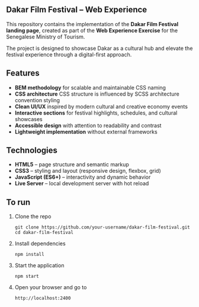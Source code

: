 ## Dakar Film Festival – Web Experience  

This repository contains the implementation of the **Dakar Film Festival landing page**, created as part of the **Web Experience Exercise** for the Senegalese Ministry of Tourism.  

The project is designed to showcase Dakar as a cultural hub and elevate the festival experience through a digital-first approach.  


## Features  
- **BEM methodology** for scalable and maintainable CSS naming
- **CSS architecture** CSS structure is influenced by SCSS architecture convention styling
- **Clean UI/UX** inspired by modern cultural and creative economy events  
- **Interactive sections** for festival highlights, schedules, and cultural showcases  
- **Accessible design** with attention to readability and contrast  
- **Lightweight implementation** without external frameworks  

## Technologies
- **HTML5** – page structure and semantic markup  
- **CSS3** – styling and layout (responsive design, flexbox, grid)  
- **JavaScript (ES6+)** – interactivity and dynamic behavior  
- **Live Server** – local development server with hot reload  


## To run
1. Clone the repo
    ```
    git clone https://github.com/your-username/dakar-film-festival.git
    cd dakar-film-festival
    ```
2. Install dependencies
    ```
    npm install
    ```
3. Start the application
    ```
    npm start
    ```
4. Open your browser and go to
    ```
    http://localhost:2400
    ```